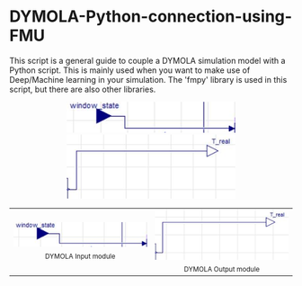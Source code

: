 # DYMOLA-Python-connection-using-FMU
This script is a general guide to couple a DYMOLA simulation model with a Python script. This is mainly used when you want to make use of Deep/Machine learning in your simulation. The 'fmpy' library is used in this script, but there are also other libraries.

<div align="center">
  <img src="input.JPG" alt="DYMOLA Input module" width="300"/>
</div>


<div align="center">
  <img src="output.JPG" alt="DYMOLA Output module" width="300"/>
</div>



<div align="center">

<table>
  <tr>
    <td align="center">
      <img src="input.JPG" alt="Image 1" width="400"/><br/>
      <sub>DYMOLA Input module</sub>
    </td>
    <td align="center">
      <img src="output.JPG" alt="Image 2" width="400"/><br/>
      <sub>DYMOLA Output module</sub>
    </td>
  </tr>
</table>

</div>
